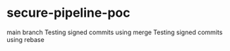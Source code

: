 # secure-pipeline-poc

main branch
Testing signed commits using merge
Testing signed commits using rebase

